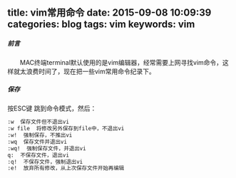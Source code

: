 title: vim常用命令
date: 2015-09-08 10:09:39
categories: blog
tags: vim
keywords: vim
---
##### 前言 
&emsp;&emsp;MAC终端terminal默认使用的是vim编辑器，经常需要上网寻找vim命令，这样就太浪费时间了，现在把一些vim常用命令纪录下。 
##### 保存
按ESC键 跳到命令模式，然后：  
```bash
:w  保存文件但不退出vi  
:w file  将修改另外保存到file中，不退出vi  
:w!  强制保存，不推出vi  
:wq  保存文件并退出vi  
:wq!  强制保存文件，并退出vi  
q:  不保存文件，退出vi  
:q!  不保存文件，强制退出vi  
:e!  放弃所有修改，从上次保存文件开始再编辑  
```
<!--more-->



